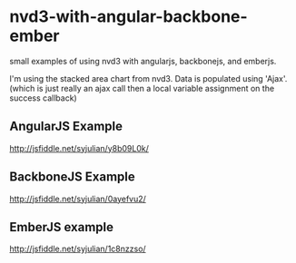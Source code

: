 # nvd3-with-angular-backbone-ember
small examples of using nvd3 with angularjs, backbonejs, and emberjs.

I'm using the stacked area chart from nvd3. Data is populated using 'Ajax'.
(which is just really an ajax call then a local variable assignment on the success callback)

## AngularJS Example
http://jsfiddle.net/syjulian/y8b09L0k/

## BackboneJS Example
http://jsfiddle.net/syjulian/0ayefvu2/

## EmberJS example
http://jsfiddle.net/syjulian/1c8nzzso/
